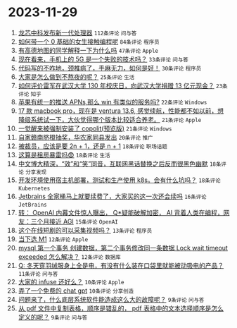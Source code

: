 # 2023-11-29

1. [龙芯中科发布新一代处理器](https://www.v2ex.com/t/996104) `112条评论` `问与答`
1. [如何带一个 0 基础的女生接触编程呢](https://www.v2ex.com/t/996151) `84条评论` `程序员`
1. [有高德地图的同学解释一下为什么吗](https://www.v2ex.com/t/996160) `47条评论` `Apple`
1. [现在看来，手机上的 5G 是一个失败的技术吗？](https://www.v2ex.com/t/996169) `33条评论` `问与答`
1. [代码写的不咋地，颈椎病了，手麻无力，如何是好！](https://www.v2ex.com/t/996107) `30条评论` `程序员`
1. [大家是怎么做到不熬夜的呢？](https://www.v2ex.com/t/996172) `25条评论` `生活`
1. [如何评价雷军在武汉大学 130 年校庆日，向武汉大学捐赠 13 亿元现金？](https://www.v2ex.com/t/996182) `23条评论` `知乎`
1. [苹果有统一的推送 APNs,那么 win 有类似的服务吗?](https://www.v2ex.com/t/996184) `22条评论` `Windows`
1. [17 款 macbook pro，现在是 ventura 13.6, 感觉续航，性能都不如以前，想降级系统试一下，大伙觉得哪个版本比较适合养老。](https://www.v2ex.com/t/996117) `21条评论` `Apple`
1. [一觉醒来被强制安装了 copolit(预览版)](https://www.v2ex.com/t/996096) `21条评论` `Windows`
1. [自家赣南脐橙抽奖，华农家同县发出](https://www.v2ex.com/t/996196) `20条评论` `推广`
1. [被裁员，应该是要 2n + 1，还是 n + 1](https://www.v2ex.com/t/996177) `18条评论` `职场话题`
1. [这算是租房暴雷吗😨](https://www.v2ex.com/t/996125) `18条评论` `生活`
1. [中文博大精深，“效”和“笑”同音，互联网黑话替换之后反而很黑色幽默](https://www.v2ex.com/t/996120) `18条评论` `分享发现`
1. [开发环境使用宿主机部署，测试和生产使用 k8s。会有什么坑吗？](https://www.v2ex.com/t/996099) `18条评论` `Kubernetes`
1. [Jetbrains 全家桶马上就要续费了，大家买的这一次还会续吗](https://www.v2ex.com/t/996192) `16条评论` `JetBrains`
1. [转： OpenAI 内幕文件惊人曝出， Q*疑能破解加密， AI 背着人类在编程，网友：三个月接近 AGI](https://www.v2ex.com/t/996181) `15条评论` `OpenAI`
1. [这个在线短剧的可以采集视频吗？](https://www.v2ex.com/t/996119) `13条评论` `程序员`
1. [当下选 M1](https://www.v2ex.com/t/996116) `12条评论` `Apple`
1. [mysql 第一个事务 创建数据，第二个事务修改同一条数据 Lock wait timeout exceeded 怎么解决？](https://www.v2ex.com/t/996113) `12条评论` `数据库`
1. [Q: 冬天穿羽绒服身上全是电，有没有什么装在口袋里就能被动吸电的产品？](https://www.v2ex.com/t/996200) `11条评论` `问与答`
1. [大家的 infuse 还好么？](https://www.v2ex.com/t/996166) `10条评论` `Apple`
1. [弄了一个免费的 chat gpt](https://www.v2ex.com/t/996105) `10条评论` `分享创造`
1. [问题来了，什么底层系统软件能造成这么大的故障呢？](https://www.v2ex.com/t/996188) `9条评论` `问与答`
1. [从 pdf 文件中复制表格，顺序是错乱的， pdf 表格中的文本选择顺序是怎么定义的呢？](https://www.v2ex.com/t/996128) `9条评论` `问与答`
